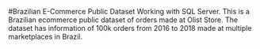 #Brazilian E-Commerce Public Dataset
Working with SQL Server. This is a Brazilian ecommerce public dataset of orders made at Olist Store.
The dataset has information of 100k orders from 2016 to 2018 made at multiple marketplaces in Brazil. 
